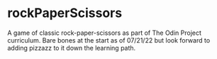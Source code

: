 # rockPaperScissors
A game of classic rock-paper-scissors as part of The Odin Project curriculum.
Bare bones at the start as of 07/21/22 but look forward to adding pizzazz to it down the learning path.
